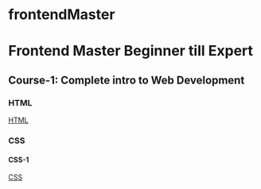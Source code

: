 # frontendMaster
<h1>Frontend Master Beginner till Expert</h1>
<h2>Course-1: Complete intro to Web Development</h2>
<h3>HTML</h3>
<a href = "https://frontend-master-one.vercel.app/index.html"> HTML </a>
<h3>CSS</h3>
<h4>CSS-1</h4>
<a href = "https://frontend-master-css.vercel.app/"> CSS </a>
